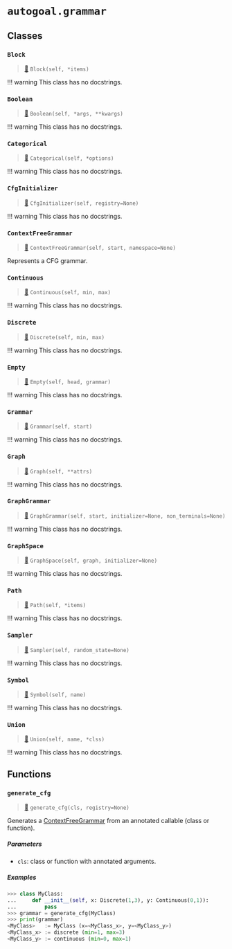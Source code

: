 # `autogoal.grammar`

## Classes

### `Block`

> [📝](https://github.com/sestevez/autogoal/blob/master/autogoal/grammar/_graph.py#L198)
> `Block(self, *items)`


!!! warning
    This class has no docstrings.

### `Boolean`

> [📝](https://github.com/sestevez/autogoal/blob/master/autogoal/grammar/_cfg.py#L319)
> `Boolean(self, *args, **kwargs)`


!!! warning
    This class has no docstrings.

### `Categorical`

> [📝](https://github.com/sestevez/autogoal/blob/master/autogoal/grammar/_cfg.py#L304)
> `Categorical(self, *options)`


!!! warning
    This class has no docstrings.

### `CfgInitializer`

> [📝](https://github.com/sestevez/autogoal/blob/master/autogoal/grammar/_cfg.py#L355)
> `CfgInitializer(self, registry=None)`


!!! warning
    This class has no docstrings.

### `ContextFreeGrammar`

> [📝](https://github.com/sestevez/autogoal/blob/master/autogoal/grammar/_cfg.py#L146)
> `ContextFreeGrammar(self, start, namespace=None)`

Represents a CFG grammar.

### `Continuous`

> [📝](https://github.com/sestevez/autogoal/blob/master/autogoal/grammar/_cfg.py#L293)
> `Continuous(self, min, max)`


!!! warning
    This class has no docstrings.

### `Discrete`

> [📝](https://github.com/sestevez/autogoal/blob/master/autogoal/grammar/_cfg.py#L278)
> `Discrete(self, min, max)`


!!! warning
    This class has no docstrings.

### `Empty`

> [📝](https://github.com/sestevez/autogoal/blob/master/autogoal/grammar/_cfg.py#L38)
> `Empty(self, head, grammar)`


!!! warning
    This class has no docstrings.

### `Grammar`

> [📝](https://github.com/sestevez/autogoal/blob/master/autogoal/grammar/_base.py#L30)
> `Grammar(self, start)`


!!! warning
    This class has no docstrings.

### `Graph`

> [📝](https://github.com/sestevez/autogoal/blob/master/autogoal/grammar/_graph.py#L11)
> `Graph(self, **attrs)`


!!! warning
    This class has no docstrings.

### `GraphGrammar`

> [📝](https://github.com/sestevez/autogoal/blob/master/autogoal/grammar/_graph.py#L220)
> `GraphGrammar(self, start, initializer=None, non_terminals=None)`


!!! warning
    This class has no docstrings.

### `GraphSpace`

> [📝](https://github.com/sestevez/autogoal/blob/master/autogoal/grammar/_graph.py#L288)
> `GraphSpace(self, graph, initializer=None)`


!!! warning
    This class has no docstrings.

### `Path`

> [📝](https://github.com/sestevez/autogoal/blob/master/autogoal/grammar/_graph.py#L174)
> `Path(self, *items)`


!!! warning
    This class has no docstrings.

### `Sampler`

> [📝](https://github.com/sestevez/autogoal/blob/master/autogoal/grammar/_base.py#L4)
> `Sampler(self, random_state=None)`


!!! warning
    This class has no docstrings.

### `Symbol`

> [📝](https://github.com/sestevez/autogoal/blob/master/autogoal/grammar/_cfg.py#L10)
> `Symbol(self, name)`


!!! warning
    This class has no docstrings.

### `Union`

> [📝](https://github.com/sestevez/autogoal/blob/master/autogoal/grammar/_cfg.py#L328)
> `Union(self, name, *clss)`


!!! warning
    This class has no docstrings.


## Functions

### `generate_cfg`

> [📝](https://github.com/sestevez/autogoal/blob/master/autogoal/grammar/_cfg.py#L193)
> `generate_cfg(cls, registry=None)`


Generates a [ContextFreeGrammar](/api/autogoal.grammar/#contextfreegrammar)
from an annotated callable (class or function).

##### Parameters

* `cls`: class or function with annotated arguments.

##### Examples

```python
>>> class MyClass:
...     def __init__(self, x: Discrete(1,3), y: Continuous(0,1)):
...         pass
>>> grammar = generate_cfg(MyClass)
>>> print(grammar)
<MyClass>   := MyClass (x=<MyClass_x>, y=<MyClass_y>)
<MyClass_x> := discrete (min=1, max=3)
<MyClass_y> := continuous (min=0, max=1)

```

